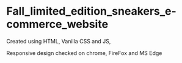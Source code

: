 # Fall_limited_edition_sneakers_e-commerce_website

Created using HTML, Vanilla CSS and JS, 

Responsive design checked on chrome, FireFox and MS Edge


